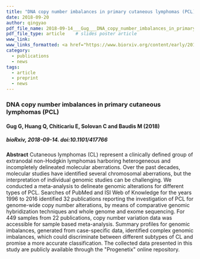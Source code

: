 ```yaml
---
title: "DNA copy number imbalances in primary cutaneous lymphomas (PCL)"
date: 2018-09-20
author: qingyao
pdf_file_name: 2018-09-14___Gug___DNA_copy_number_imbalances_in_primary_cutaneous_lymphomas_(PCL)_biorXiv.pdf
pdf_file_type: article    # slides poster article
www_link:
www_links_formatted: <a href="https://www.biorxiv.org/content/early/2018/09/14/417766" target="_blank">[bioRxiv]</a>
category:
  - publications
  - news
tags:
  - article
  - preprint
  - news
---
```


### DNA copy number imbalances in primary cutaneous lymphomas (PCL)
#### Gug G, Huang Q, Chiticariu E, Solovan C and Baudis M  (2018)
##### bioRxiv, 2018-09-14. doi:10.1101/417766

<!--more-->

**Abstract** Cutaneous lymphomas (CL) represent a clinically defined group of extranodal non-Hodgkin lymphomas harboring heterogeneous and incompletely delineated molecular aberrations. Over the past decades, molecular studies have identified several chromosomal aberrations, but the interpretation of individual genomic studies can be challenging.
We conducted a meta-analysis to delineate genomic alterations for different types of PCL. Searches of PubMed and ISI Web of Knowledge for the years 1996 to 2016 identified 32 publications reporting the investigation of PCL for genome-wide copy number alterations, by means of comparative genomic hybridization techniques and whole genome and exome sequencing. For 449 samples from 22 publications, copy number variation data was accessible for sample based meta-analysis. Summary profiles for genomic imbalances, generated from case-specific data, identified complex genomic imbalances, which could discriminate between different subtypes of CL and promise a more accurate classification. The collected data presented in this study are publicly available through the "Progenetix" online repository.
